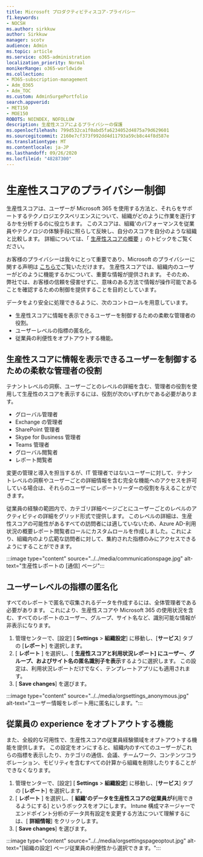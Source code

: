 ```yaml
---
title: Microsoft プロダクティビティスコア-プライバシー
f1.keywords:
- NOCSH
ms.author: sirkkuw
author: Sirkkuw
manager: scotv
audience: Admin
ms.topic: article
ms.service: o365-administration
localization_priority: Normal
monikerRange: o365-worldwide
ms.collection:
- M365-subscription-management
- Adm_O365
- Adm_TOC
ms.custom: AdminSurgePortfolio
search.appverid:
- MET150
- MOE150
ROBOTS: NOINDEX, NOFOLLOW
description: 生産性スコアによるプライバシーの保護
ms.openlocfilehash: 799d532ca1f0abd5fa6234052d4875a79d629601
ms.sourcegitcommit: 2160e7cf373f992dd4d11793a59cb8c44f8d587e
ms.translationtype: MT
ms.contentlocale: ja-JP
ms.lasthandoff: 09/26/2020
ms.locfileid: "48287300"
---
```

# <a name="privacy-controls-for-productivity-score"></a>生産性スコアのプライバシー制御

生産性スコアは、ユーザーが Microsoft 365 を使用する方法と、それらをサポートするテクノロジエクスペリエンスについて、組織がどのように作業を遂行するかを分析するのに役立ちます。 このスコアは、組織&#39;のパフォーマンスを従業員やテクノロジの体験手段に照らして反映し、自分のスコアを自分のような組織と比較します。 詳細については、「 [生産性スコアの概要](productivity-score.md) 」のトピックをご覧ください。

お客様のプライバシーは我々にとって重要であり、Microsoft のプライバシーに関する声明は [こちらで](https://privacy.microsoft.com/privacystatement)ご覧いただけます。 生産性スコアでは、組織内のユーザーがどのように機能するかについて、重要な情報が提供されます。 そのため、弊社では、お客様の信頼を侵害せずに、意味のある方法で情報が操作可能であることを確認するための制御を提供することを目的としています。

データをより安全に処理できるように、次のコントロールを用意しています。

- 生産性スコアに情報を表示できるユーザーを制御するための柔軟な管理者の役割。
- ユーザーレベルの指標の匿名化。
- 従業員の利便性をオプトアウトする機能。

## <a name="flexible-admin-roles-to-control-who-can-see-the-information-in-productivity-score"></a>生産性スコアに情報を表示できるユーザーを制御するための柔軟な管理者の役割

テナントレベルの洞察、ユーザーごとのレベルの詳細を含む、管理者の役割を使用して生産性のスコアを表示するには、役割が次のいずれかである必要があります。

- グローバル管理者
- Exchange の管理者
- SharePoint 管理者
- Skype for Business 管理者
- Teams 管理者
- グローバル閲覧者
- レポート閲覧者

変更の管理と導入を担当するが、IT 管理者ではないユーザーに対して、テナントレベルの洞察やユーザーごとの詳細情報を含む完全な機能へのアクセスを許可している場合は、それらのユーザーにレポートリーダーの役割を与えることができます。

従業員の経験の範囲内で、カテゴリ詳細ページごとにユーザーごとのレベルのアクティビティの詳細をグリッド形式で提供します。 このレベルの詳細は、生産性スコアの可能性があるすべての訪問者には適していないため、Azure AD-利用状況の概要レポート閲覧者ロールにカスタムロールを作成しました。これにより、組織内のより広範な訪問者に対して、集約された指標のみにアクセスできるようにすることができます。

:::image type="content" source="../../media/communicationspage.jpg" alt-text="生産性レポートの [通信] ページ":::

## <a name="anonymization-of-user-level-metrics"></a>ユーザーレベルの指標の匿名化

すべてのレポートで匿名で収集されるデータを作成するには、全体管理者である必要があります。 これにより、生産性スコアや Microsoft 365 の使用状況を含む、すべてのレポートのユーザー、グループ、サイト名など、識別可能な情報が非表示になります。

1. 管理センターで、[設定] [ **Settings**   >   **組織設定**] に移動し、[**サービス**] タブの [**レポート**] を選択します。
2. [  **レポート** ] を選択し、[  **生産性スコアと利用状況レポート] にユーザー、グループ、およびサイト名の匿名識別子を表示**するように選択します。 この設定は、利用状況レポートだけでなく、テンプレートアプリにも適用されます。
3. [  **Save changes**] を選びます。

:::image type="content" source="../../media/orgsettings_anonymous.jpg" alt-text="ユーザー情報をレポート用に匿名にします。":::

## <a name="capability-to-opt-out-of-employee-experience"></a>従業員の experience をオプトアウトする機能

また、全般的な可用性で、生産性スコアの従業員経験領域をオプトアウトする機能を提供します。 この設定をオンにすると、組織内のすべてのユーザーがこれらの指標を表示したり、カテゴリの通信、会議、チームワーク、コンテンツコラボレーション、モビリティを含むすべての計算から組織を削除したりすることができなくなります。

1. 管理センターで、[設定] [ **Settings**   >   **組織設定**] に移動し、[**サービス**] タブの [**レポート**] を選択します。
2. [  **レポート** ] を選択し、[  **組織&#39;のデータを生産性スコアの従業員が**利用できるようにする] というボックスをオフにします。 Intune 構成マネージャーでエンドポイント分析のデータ共有設定を変更する方法について理解するには、[ **詳細情報**] をクリックします。
3. [  **Save changes**] を選びます。

:::image type="content" source="../../media/orgsettingspageoptout.jpg" alt-text="[組織の設定] ページ従業員の利便性から選択できます。":::